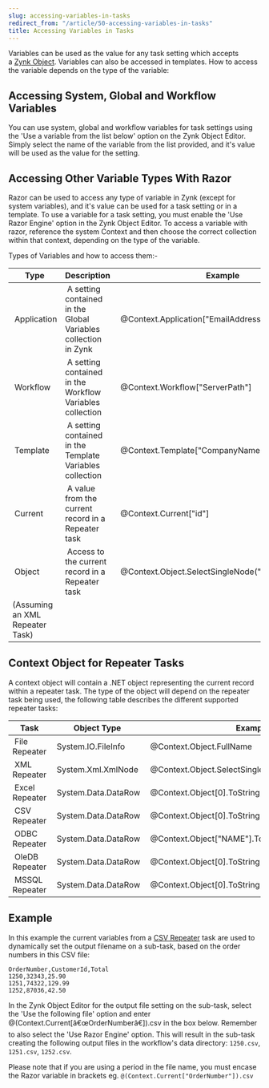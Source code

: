 ```yaml
---
slug: accessing-variables-in-tasks
redirect_from: "/article/50-accessing-variables-in-tasks"
title: Accessing Variables in Tasks
---
```

Variables can be used as the value for any task setting which accepts a [Zynk Object](zynk-objects). Variables can also be accessed in templates. How to access the variable depends on the type of the variable:

## Accessing System, Global and Workflow Variables
You can use system, global and workflow variables for task settings using the 'Use a variable from the list below' option on the Zynk Object Editor. Simply select the name of the variable from the list provided, and it's value will be used as the value for the setting.

## Accessing Other Variable Types With Razor
Razor can be used to access any type of variable in Zynk (except for system variables), and it's value can be used for a task setting or in a template. To use a variable for a task setting, you must enable the 'Use Razor Engine' option in the Zynk Object Editor. To access a variable with razor, reference the system Context and then choose the correct collection within that context, depending on the type of the variable.

Types of Variables and how to access them:-

| Type | Description | Example |
| --- | --- | --- |
| 	 Application | 	 A setting contained in the Global Variables collection in Zynk | 	 @Context.Application["EmailAddress"] |
| 	 Workflow | 	 A setting contained in the Workflow Variables collection | 	 @Context.Workflow["ServerPath"] |
| 	 Template | 	 A setting contained in the Template Variables collection | 	 @Context.Template["CompanyName"] |
| 	 Current | 	 A value from the current record in a Repeater task     | 	 @Context.Current["id"]                      |
| 	 Object | 	 Access to the current record in a Repeater task | 	 @Context.Object.SelectSingleNode("Name").InnerText	  
	(Assuming an XML Repeater Task) |

## Context Object for Repeater Tasks
A context object will contain a .NET object representing the current record within a repeater task. The type of the object will depend on the repeater task being used, the following table describes the different supported repeater tasks:

| Task | Object Type | Example | Documentation |
| --- | --- | --- | --- |
| 	 File Repeater | 	 System.IO.FileInfo | 	 @Context.Object.FullName | 	 	[MSDN Documentation](http://msdn.microsoft.com/en-us/library/system.io.fileinfo.aspx) |
| 	 XML Repeater | 	 System.Xml.XmlNode | 	 @Context.Object.SelectSingleNode("Name").InnerText | 	 	[MSDN Documentation](http://msdn.microsoft.com/en-us/library/system.xml.xmlnode.aspx) |
| 	 Excel Repeater | 	 System.Data.DataRow | 	 @Context.Object[0].ToString() | 	 	[MSDN Documentation](http://msdn.microsoft.com/en-us/library/system.data.datarow.aspx) |
| 	 CSV Repeater | 	 System.Data.DataRow | 	 @Context.Object[0].ToString() | 	 	[MSDN Documentation](http://msdn.microsoft.com/en-us/library/system.data.datarow.aspx) |
| 	 ODBC Repeater | 	 System.Data.DataRow | 	 @Context.Object["NAME"].ToString() | 	 	[MSDN Documentation](http://msdn.microsoft.com/en-us/library/system.data.datarow.aspx) |
| 	 OleDB Repeater | 	 System.Data.DataRow | 	 @Context.Object[0].ToString() | 	 	[MSDN Documentation](http://msdn.microsoft.com/en-us/library/system.data.datarow.aspx) |
| 	 MSSQL Repeater | 	 System.Data.DataRow | 	 @Context.Object[0].ToString() | 	 	[MSDN Documentation](http://msdn.microsoft.com/en-us/library/system.data.datarow.aspx) |

## Example
In this example the current variables from a [CSV Repeater](csv-repeater) task are used to dynamically set the output filename on a sub-task, based on the order numbers in this CSV file:

```csv
OrderNumber,CustomerId,Total 
1250,32343,25.90 
1251,74322,129.99 
1252,87036,42.50
```

In the Zynk Object Editor for the output file setting on the sub-task, select the 'Use the following file' option and enter @(Context.Current[â€œOrderNumberâ€]).csv in the box below. Remember to also select the 'Use Razor Engine' option. This will result in the sub-task creating the following output files in the workflow's data directory: `1250.csv`, `1251.csv`, `1252.csv`.

Please note that if you are using a period in the file name, you must encase the Razor variable in brackets eg. `@(Context.Current["OrderNumber"]).csv`